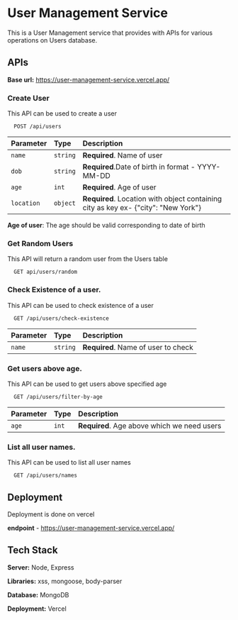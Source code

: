 
# User Management Service

This is a User Management service that provides with APIs for various operations on Users database.




## APIs

**Base url:**  https://user-management-service.vercel.app/

### Create User

This API can be used to create a user

```http
  POST /api/users
```

| Parameter | Type     | Description                |
| :-------- | :------- | :------------------------- |
| `name` | `string` | **Required**. Name of user |
| `dob` | `string` | **Required**.Date of birth in format - YYYY-MM-DD  |
| `age` | `int` | **Required**. Age of user |
| `location` | `object` | **Required**. Location with object containing city as key ex- {"city": "New York"}  |

__Age of user__: The age should be valid corresponding to date of birth

### Get Random Users

This API will return a random user from the Users table

```http
  GET api/users/random
```
### Check Existence of a user.

This API can be used to check existence of a user

```http
  GET /api/users/check-existence
```

| Parameter | Type     | Description                |
| :-------- | :------- | :------------------------- |
| `name` | `string` | **Required**. Name of user to check |

### Get users above age.

This API can be used to get users above specified age

```http
  GET /api/users/filter-by-age
```

| Parameter | Type     | Description                |
| :-------- | :------- | :------------------------- |
| `age` | `int` | **Required**. Age above which we need users |

### List all user names.

This API can be used to list all user names

```http
  GET /api/users/names
```

## Deployment

Deployment is done on vercel

**endpoint** - https://user-management-service.vercel.app/





## Tech Stack

**Server:** Node, Express

**Libraries:** xss, mongoose, body-parser

**Database:** MongoDB

**Deployment:** Vercel




